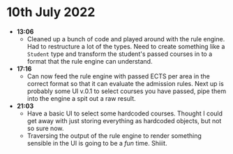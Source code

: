 # 10th July 2022

- **13:06**
  - Cleaned up a bunch of code and played around with the rule engine. Had to restructure a lot of the types. Need to create something like a `Student` type and transform the student's passed courses in to a format that the rule engine can understand.
- **17:16**
  - Can now feed the rule engine with passed ECTS per area in the correct format so that it can evaluate the admission rules. Next up is probably some UI v.0.1 to select courses you have passed, pipe them into the engine a spit out a raw result.
- **21:03**
  - Have a basic UI to select some hardcoded courses. Thought I could get away with just storing everything as hardcoded objects, but not so sure now.
  - Traversing the output of the rule engine to render something sensible in the UI is going to be a _fun_ time. Shiiit.
